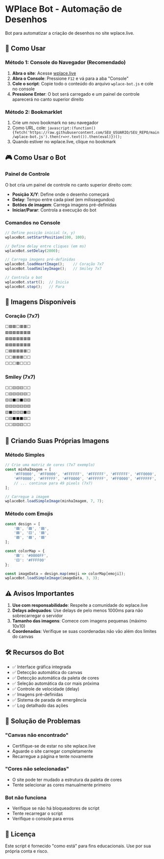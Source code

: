 # WPlace Bot - Automação de Desenhos

Bot para automatizar a criação de desenhos no site wplace.live.

## 🚀 Como Usar

### Método 1: Console do Navegador (Recomendado)

1. **Abra o site**: Acesse [wplace.live](https://wplace.live)
2. **Abra o Console**: Pressione `F12` e vá para a aba "Console"
3. **Cole o script**: Copie todo o conteúdo do arquivo `wplace-bot.js` e cole no console
4. **Pressione Enter**: O bot será carregado e um painel de controle aparecerá no canto superior direito

### Método 2: Bookmarklet

1. Crie um novo bookmark no seu navegador
2. Como URL, cole: `javascript:(function(){fetch('https://raw.githubusercontent.com/SEU_USUARIO/SEU_REPO/main/wplace-bot.js').then(r=>r.text()).then(eval)})();`
3. Quando estiver no wplace.live, clique no bookmark

## 🎮 Como Usar o Bot

### Painel de Controle

O bot cria um painel de controle no canto superior direito com:

- **Posição X/Y**: Define onde o desenho começará
- **Delay**: Tempo entre cada pixel (em milissegundos)
- **Botões de imagem**: Carrega imagens pré-definidas
- **Iniciar/Parar**: Controla a execução do bot

### Comandos no Console

```javascript
// Define posição inicial (x, y)
wplaceBot.setStartPosition(100, 100);

// Define delay entre cliques (em ms)
wplaceBot.setDelay(2000);

// Carrega imagens pré-definidas
wplaceBot.loadHeartImage();    // Coração 7x7
wplaceBot.loadSmileyImage();   // Smiley 7x7

// Controla o bot
wplaceBot.start();  // Inicia
wplaceBot.stop();   // Para
```

## 🎨 Imagens Disponíveis

### Coração (7x7)
```
⬜🟥🟥⬜🟥🟥⬜
🟥🟥🟥🟥🟥🟥🟥
🟥🟥🟥🟥🟥🟥🟥
🟥🟥🟥🟥🟥🟥🟥
⬜🟥🟥🟥🟥🟥⬜
⬜⬜🟥🟥🟥⬜⬜
⬜⬜⬜🟥⬜⬜⬜
```

### Smiley (7x7)
```
⬜⬜🟨🟨🟨⬜⬜
⬜🟨🟨🟨🟨🟨⬜
🟨🟨⬛🟨⬛🟨🟨
🟨🟨🟨🟨🟨🟨🟨
🟨⬛🟨🟨🟨⬛🟨
⬜🟨⬛⬛⬛🟨⬜
⬜⬜🟨🟨🟨⬜⬜
```

## 🔧 Criando Suas Próprias Imagens

### Método Simples

```javascript
// Crie uma matriz de cores (7x7 exemplo)
const minhaImagem = [
    '#FF0000', '#FF0000', '#FFFFFF', '#FFFFFF', '#FFFFFF', '#FF0000', '#FF0000',
    '#FF0000', '#FFFFFF', '#FF0000', '#FFFFFF', '#FF0000', '#FFFFFF', '#FF0000',
    // ... continue para 49 pixels (7x7)
];

// Carregue a imagem
wplaceBot.loadSimpleImage(minhaImagem, 7, 7);
```

### Método com Emojis

```javascript
const design = [
    '🟦', '🟦', '🟦',
    '🟦', '🟨', '🟦',
    '🟦', '🟦', '🟦'
];

const colorMap = {
    '🟦': '#0000FF',
    '🟨': '#FFFF00'
};

const imageData = design.map(emoji => colorMap[emoji]);
wplaceBot.loadSimpleImage(imageData, 3, 3);
```

## ⚠️ Avisos Importantes

1. **Use com responsabilidade**: Respeite a comunidade do wplace.live
2. **Delays adequados**: Use delays de pelo menos 1000ms para não sobrecarregar o servidor
3. **Tamanho das imagens**: Comece com imagens pequenas (máximo 10x10)
4. **Coordenadas**: Verifique se suas coordenadas não vão além dos limites do canvas

## 🛠️ Recursos do Bot

- ✅ Interface gráfica integrada
- ✅ Detecção automática do canvas
- ✅ Detecção automática da paleta de cores
- ✅ Seleção automática da cor mais próxima
- ✅ Controle de velocidade (delay)
- ✅ Imagens pré-definidas
- ✅ Sistema de parada de emergência
- ✅ Log detalhado das ações

## 🐛 Solução de Problemas

### "Canvas não encontrado"
- Certifique-se de estar no site wplace.live
- Aguarde o site carregar completamente
- Recarregue a página e tente novamente

### "Cores não selecionadas"
- O site pode ter mudado a estrutura da paleta de cores
- Tente selecionar as cores manualmente primeiro

### Bot não funciona
- Verifique se não há bloqueadores de script
- Tente recarregar o script
- Verifique o console para erros

## 📝 Licença

Este script é fornecido "como está" para fins educacionais. Use por sua própria conta e risco.
